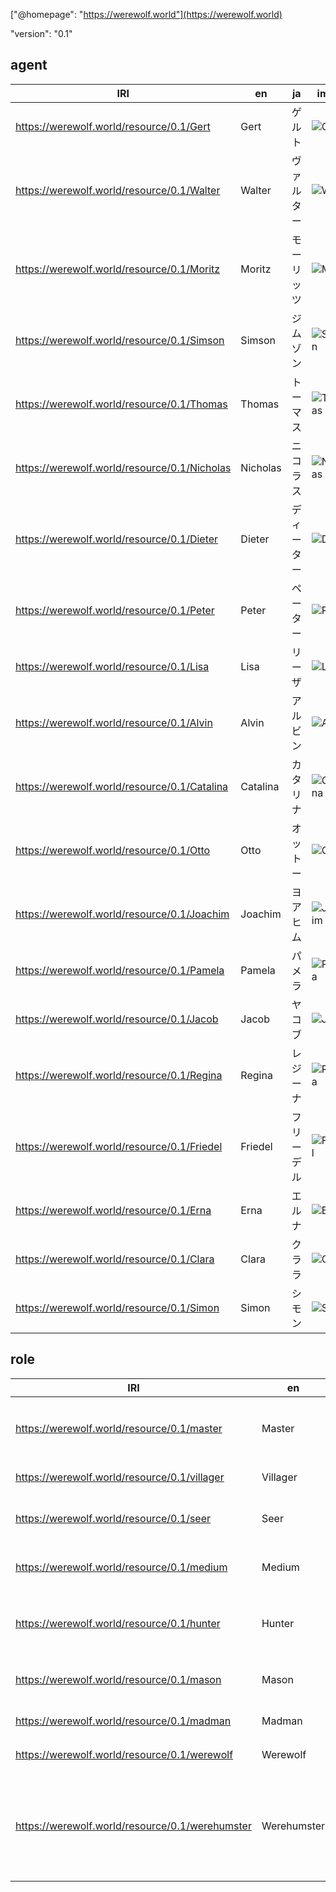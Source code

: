 ["@homepage": "https://werewolf.world"](https://werewolf.world)

"version": "0.1"

## agent

|IRI|en|ja|image|
---|---|---|---
|https://werewolf.world/resource/0.1/Gert|Gert|ゲルト|![Gert](https://werewolf.world/image/0.1/Gert.jpg)|
|https://werewolf.world/resource/0.1/Walter|Walter|ヴァルター|![Walter](https://werewolf.world/image/0.1/Walter.jpg)|
|https://werewolf.world/resource/0.1/Moritz|Moritz|モーリッツ|![Moritz](https://werewolf.world/image/0.1/Moritz.jpg)|
|https://werewolf.world/resource/0.1/Simson|Simson|ジムゾン|![Simson](https://werewolf.world/image/0.1/Simson.jpg)|
|https://werewolf.world/resource/0.1/Thomas|Thomas|トーマス|![Thomas](https://werewolf.world/image/0.1/Thomas.jpg)|
|https://werewolf.world/resource/0.1/Nicholas|Nicholas|ニコラス|![Nicholas](https://werewolf.world/image/0.1/Nicholas.jpg)|
|https://werewolf.world/resource/0.1/Dieter|Dieter|ディーター|![Dieter](https://werewolf.world/image/0.1/Dieter.jpg)|
|https://werewolf.world/resource/0.1/Peter|Peter|ペーター|![Peter](https://werewolf.world/image/0.1/Peter.jpg)|
|https://werewolf.world/resource/0.1/Lisa|Lisa|リーザ|![Lisa](https://werewolf.world/image/0.1/Lisa.jpg)|
|https://werewolf.world/resource/0.1/Alvin|Alvin|アルビン|![Alvin](https://werewolf.world/image/0.1/Alvin.jpg)|
|https://werewolf.world/resource/0.1/Catalina|Catalina|カタリナ|![Catalina](https://werewolf.world/image/0.1/Catalina.jpg)|
|https://werewolf.world/resource/0.1/Otto|Otto|オットー|![Otto](https://werewolf.world/image/0.1/Otto.jpg)|
|https://werewolf.world/resource/0.1/Joachim|Joachim|ヨアヒム|![Joachim](https://werewolf.world/image/0.1/Joachim.jpg)|
|https://werewolf.world/resource/0.1/Pamela|Pamela|パメラ|![Pamela](https://werewolf.world/image/0.1/Pamela.jpg)|
|https://werewolf.world/resource/0.1/Jacob|Jacob|ヤコブ|![Jacob](https://werewolf.world/image/0.1/Jacob.jpg)|
|https://werewolf.world/resource/0.1/Regina|Regina|レジーナ|![Regina](https://werewolf.world/image/0.1/Regina.jpg)|
|https://werewolf.world/resource/0.1/Friedel|Friedel|フリーデル|![Friedel](https://werewolf.world/image/0.1/Friedel.jpg)|
|https://werewolf.world/resource/0.1/Erna|Erna|エルナ|![Erna](https://werewolf.world/image/0.1/Erna.jpg)|
|https://werewolf.world/resource/0.1/Clara|Clara|クララ|![Clara](https://werewolf.world/image/0.1/Clara.jpg)|
|https://werewolf.world/resource/0.1/Simon|Simon|シモン|![Simon](https://werewolf.world/image/0.1/Simon.jpg)|


## role

|IRI|en|ja|image|
---|---|---|---
|https://werewolf.world/resource/0.1/master|Master|マスター|![master](https://werewolf.world/image/0.1/master.jpg)|
|https://werewolf.world/resource/0.1/villager|Villager|村人|![villager](https://werewolf.world/image/0.1/villager.jpg)|
|https://werewolf.world/resource/0.1/seer|Seer|占い師|![seer](https://werewolf.world/image/0.1/seer.jpg)|
|https://werewolf.world/resource/0.1/medium|Medium|霊媒師|![medium](https://werewolf.world/image/0.1/medium.jpg)|
|https://werewolf.world/resource/0.1/hunter|Hunter|ハンター|![hunter](https://werewolf.world/image/0.1/hunter.jpg)|
|https://werewolf.world/resource/0.1/mason|Mason|共有者|![mason](https://werewolf.world/image/0.1/mason.jpg)|
|https://werewolf.world/resource/0.1/madman|Madman|狂人|![madman](https://werewolf.world/image/0.1/madman.jpg)|
|https://werewolf.world/resource/0.1/werewolf|Werewolf|人狼|![werewolf](https://werewolf.world/image/0.1/werewolf.jpg)|
|https://werewolf.world/resource/0.1/werehumster|Werehumster|ハムスター人間|![werehumster](https://werewolf.world/image/0.1/werehumster.jpg)|
